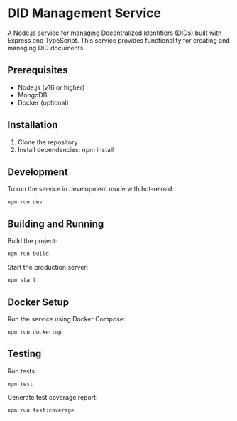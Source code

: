 # DID Management Service

A Node.js service for managing Decentralized Identifiers (DIDs) built with Express and TypeScript. This service provides functionality for creating and managing DID documents.

## Prerequisites

- Node.js (v16 or higher)
- MongoDB
- Docker (optional)

## Installation

1. Clone the repository
2. Install dependencies:
    npm install

## Development
To run the service in development mode with hot-reload:

    npm run dev

## Building and Running

Build the project:

    npm run build

Start the production server:

    npm start

## Docker Setup

Run the service using Docker Compose:

    npm run docker:up

## Testing

Run tests:

    npm test

Generate test coverage report:

    npm run test:coverage